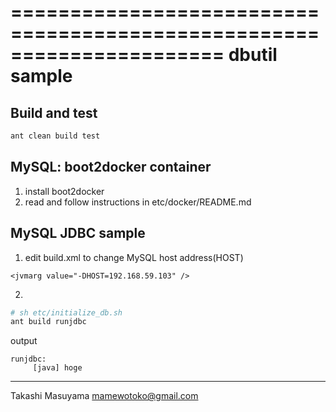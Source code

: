 ======================================================================
dbutil sample
======================================================================

Build and test
--------------
```bash
ant clean build test
```

MySQL: boot2docker container
----------------------------
1. install boot2docker
2. read and follow instructions in etc/docker/README.md

MySQL JDBC sample
-----------------
1. edit build.xml to change MySQL host address(HOST)
```
<jvmarg value="-DHOST=192.168.59.103" /> 
``` 
2.
```bash
# sh etc/initialize_db.sh
ant build runjdbc
```

output
```
runjdbc:
     [java] hoge
```

----
Takashi Masuyama <mamewotoko@gmail.com>
